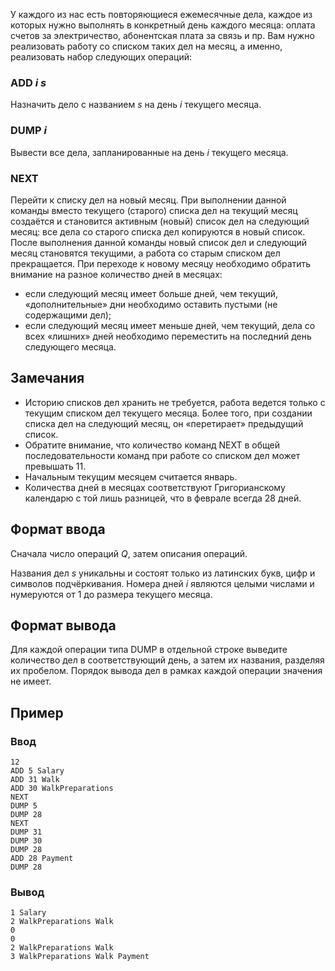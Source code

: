 У каждого из нас есть повторяющиеся ежемесячные дела, каждое из которых нужно выполнять в конкретный день каждого месяца: оплата счетов за электричество, абонентская плата за связь и пр. Вам нужно реализовать работу со списком таких дел на месяц, а именно, реализовать набор следующих операций:

### ADD *i s*

Назначить дело с названием *s* на день *i* текущего месяца.

### DUMP *i*

Вывести все дела, запланированные на день *i* текущего месяца.

### NEXT

Перейти к списку дел на новый месяц. При выполнении данной команды вместо текущего (старого) списка дел на текущий месяц создаётся и становится активным (новый) список дел на следующий месяц: все дела со старого списка дел копируются в новый список. После выполнения данной команды новый список дел и следующий месяц становятся текущими, а работа со старым списком дел прекращается. При переходе к новому месяцу необходимо обратить внимание на разное количество дней в месяцах:

-   если следующий месяц имеет больше дней, чем текущий, «дополнительные» дни необходимо оставить пустыми (не содержащими дел);
-   если следующий месяц имеет меньше дней, чем текущий, дела со всех «лишних» дней необходимо переместить на последний день следующего месяца.

Замечания
---------

-   Историю списков дел хранить не требуется, работа ведется только с текущим списком дел текущего месяца. Более того, при создании списка дел на следующий месяц, он «перетирает» предыдущий список.
-   Обратите внимание, что количество команд NEXT в общей последовательности команд при работе со списком дел может превышать 11.
-   Начальным текущим месяцем считается январь.
-   Количества дней в месяцах соответствуют Григорианскому календарю с той лишь разницей, что в феврале всегда 28 дней.

Формат ввода
------------

Сначала число операций *Q*, затем описания операций.

Названия дел *s* уникальны и состоят только из латинских букв, цифр и символов подчёркивания. Номера дней *i* являются целыми числами и нумеруются от 1 до размера текущего месяца.

Формат вывода
-------------

Для каждой операции типа DUMP в отдельной строке выведите количество дел в соответствующий день, а затем их названия, разделяя их пробелом. Порядок вывода дел в рамках каждой операции значения не имеет.

Пример
------

### Ввод

```console
12
ADD 5 Salary
ADD 31 Walk
ADD 30 WalkPreparations
NEXT
DUMP 5
DUMP 28
NEXT
DUMP 31
DUMP 30
DUMP 28
ADD 28 Payment
DUMP 28
```
### Вывод

```console
1 Salary
2 WalkPreparations Walk
0
0
2 WalkPreparations Walk
3 WalkPreparations Walk Payment
```
